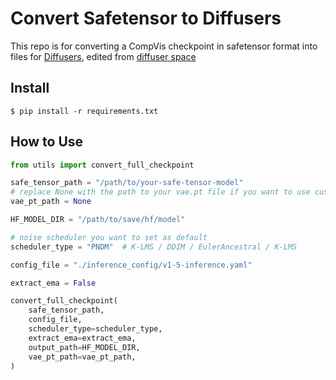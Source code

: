 # Convert Safetensor to Diffusers

This repo is for converting a CompVis checkpoint in safetensor format into files for [Diffusers](https://huggingface.co/docs/diffusers/index), edited from [diffuser space](https://huggingface.co/spaces/diffusers/convert-sd-ckpt)

## Install
```shell
$ pip install -r requirements.txt
```
## How to Use
```python
from utils import convert_full_checkpoint

safe_tensor_path = "/path/to/your-safe-tensor-model"
# replace None with the path to your vae.pt file if you want to use customized vae weights instead of those saved in safetensors
vae_pt_path = None

HF_MODEL_DIR = "/path/to/save/hf/model"

# noise scheduler you want to set as default
scheduler_type = "PNDM"  # K-LMS / DDIM / EulerAncestral / K-LMS

config_file = "./inference_config/v1-5-inference.yaml"

extract_ema = False

convert_full_checkpoint(
    safe_tensor_path,
    config_file,
    scheduler_type=scheduler_type,
    extract_ema=extract_ema,
    output_path=HF_MODEL_DIR,
    vae_pt_path=vae_pt_path,
)
```